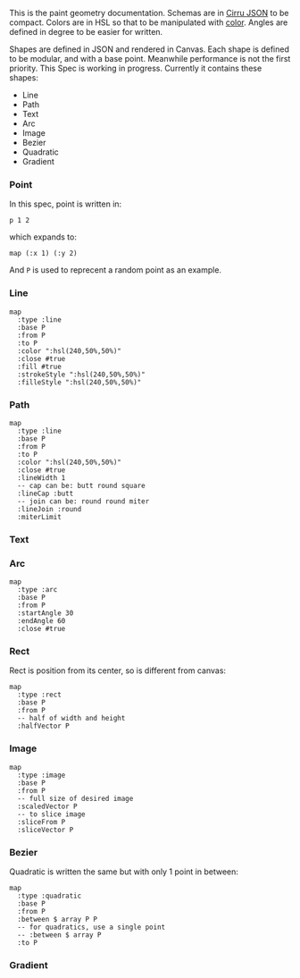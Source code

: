 
This is the paint geometry documentation.
Schemas are in [Cirru JSON][json] to be compact.
Colors are in HSL so that to be manipulated with [color][color].
Angles are defined in degree to be easier for written.

[color]: https://www.npmjs.com/package/color
[json]: https://www.npmjs.com/package/cirru-json

Shapes are defined in JSON and rendered in Canvas.
Each shape is defined to be modular, and with a base point.
Meanwhile performance is not the first priority.
This Spec is working in progress. Currently it contains these shapes:

* Line
* Path
* Text
* Arc
* Image
* Bezier
* Quadratic
* Gradient

### Point

In this spec, point is written in:

```cirru
p 1 2
```

which expands to:

```cirru
map (:x 1) (:y 2)
```

And `P` is used to reprecent a random point as an example.

### Line

```cirru
map
  :type :line
  :base P
  :from P
  :to P
  :color ":hsl(240,50%,50%)"
  :close #true
  :fill #true
  :strokeStyle ":hsl(240,50%,50%)"
  :filleStyle ":hsl(240,50%,50%)"
```

### Path

```cirru
map
  :type :line
  :base P
  :from P
  :to P
  :color ":hsl(240,50%,50%)"
  :close #true
  :lineWidth 1
  -- cap can be: butt round square
  :lineCap :butt
  -- join can be: round round miter
  :lineJoin :round
  :miterLimit
```

### Text

### Arc

```cirru
map
  :type :arc
  :base P
  :from P
  :startAngle 30
  :endAngle 60
  :close #true
```

### Rect

Rect is position from its center, so is different from canvas:

```cirru
map
  :type :rect
  :base P
  :from P
  -- half of width and height
  :halfVector P
```

### Image

```cirru
map
  :type :image
  :base P
  :from P
  -- full size of desired image
  :scaledVector P
  -- to slice image
  :sliceFrom P
  :sliceVector P
```

### Bezier

Quadratic is written the same but with only 1 point in between:

```cirru
map
  :type :quadratic
  :base P
  :from P
  :between $ array P P
  -- for quadratics, use a single point
  -- :between $ array P
  :to P
```

### Gradient
